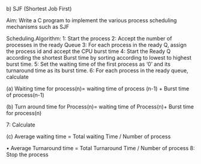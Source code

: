 b) SJF (Shortest Job First)

Aim: Write a C program to implement the various process scheduling mechanisms such as SJF

Scheduling.Algorithm:
1: Start the process
2: Accept the number of processes in the ready Queue
3: For each process in the ready Q, assign the process id and accept the CPU burst time
4: Start the Ready Q according the shortest Burst time by sorting according to lowest to highest burst
time.
5: Set the waiting time of the first process as ‘0’ and its turnaround time as its burst time.
6: For each process in the ready queue, calculate

(a) Waiting time for process(n)= waiting time of process (n-1) + Burst time of process(n-1)

(b) Turn around time for Process(n)= waiting time of Process(n)+ Burst time for process(n)

7: Calculate

(c) Average waiting time = Total waiting Time / Number of process

• Average Turnaround time = Total Turnaround Time / Number of process
 8: Stop the process
